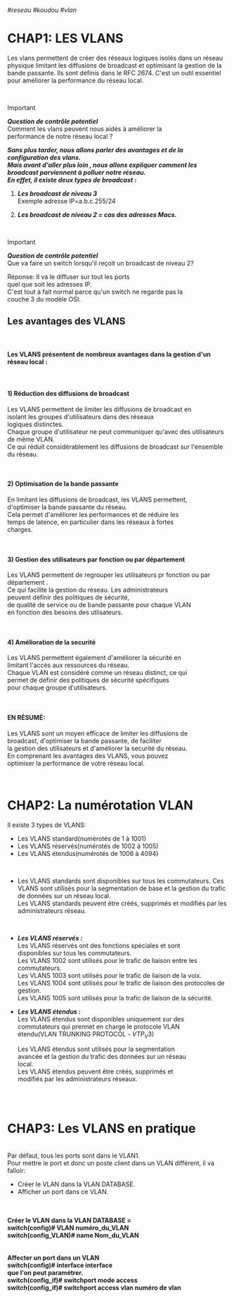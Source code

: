 ###### #reseau #koudou #vlan 

#                     CHAP1:   LES VLANS

Les vlans permettent de créer des réseaux logiques isolés dans un réseau physique limitant les diffusions de broadcast et optimisant la gestion de la bande passante.
Ils sont définis dans le RFC 2674. C'est un outil essentiel pour améliorer la performance du réseau local.

<br>

>[!IMPORTANT]
>***Question de contrôle potentiel***  
>Comment les vlans peuvent nous aidés à améliorer la  
>performance de notre réseau local ?

***Sans plus tarder, nous allons parler des avantages et de la  
configuration des vlans.  
Mais avant d'aller plus loin , nous allons expliquer comment les  
broadcast parviennent à polluer notre réseau.  
En effet, il existe deux types de broadcast :*** 

1) ***Les broadcast de niveau 3***  
   Exemple adresse IP=a.b.c.255/24  
  
2) ***Les broadcast de niveau 2 = cas des adresses Macs.***
<br>

>[!IMPORTANT]
>***Question de contrôle potentiel***  
>Que va faire un switch lorsqu'il reçoit un broadcast de niveau
>2?  
>  
> 
>Réponse: Il va le diffuser sur tout les ports  
>quel que soit les adresses IP.  
>C'est tout à fait normal parce qu'un switch ne regarde pas la  
>couche 3 du modèle OSI.


## Les avantages des VLANS 

<br>

#### Les VLANS présentent de nombreux avantages dans la gestion d'un réseau local :

<br>

#### 1) Réduction des diffusions de broadcast
Les VLANS permettent de limiter les diffusions de broadcast en  
isolant les groupes d'utilisateurs dans des réseaux  
logiques distinctes.  
Chaque groupe d'utilisateur ne peut communiquer qu'avec des utilisateurs de même VLAN.  
Ce qui réduit considérablement les diffusions de broadcast sur l'ensemble du réseau. 

<br>

#### 2) Optimisation de la bande passante 
En limitant les diffusions de broadcast, les VLANS permettent,  
d'optimiser la bande passante du réseau.  
Cela permet d'améliorer les performances et de réduire les  
temps de latence, en particulier dans les réseaux à fortes  
charges.

<br>

#### 3) Gestion des utilisateurs par fonction ou par département
Les VLANS permettent de regrouper les utilisateurs pr fonction ou par département .  
Ce qui facilite la gestion du réseau. Les administrateurs  
peuvent définir des politiques de sécurité,  
de qualité de service ou de bande passante pour chaque VLAN  
en fonction des besoins des utlisateurs.

<br>

#### 4) Amélioration de la securité 
Les VLANS permettent également d'améliorer la sécurité en  
limitant l'accès aux ressources du réseau.  
Chaque VLAN est considéré comme un réseau distinct, ce qui  
permet de définir des politiques de sécurité spécifiques   
pour chaque groupe d'utilisateurs.

<br>

#### EN RÉSUMÉ:

Les VLANS sont un moyen efficace de limiter les diffusions de  
broadcast, d'optimiser la bande passante, de faciliter  
la gestion des utilisateurs et d'améliorer la securité du réseau.  
En comprenant les avantages des VLANS, vous pouvez  
optimiser la performance de votre réseau local.

<br>

# CHAP2: La numérotation VLAN

Il existe 3 types de VLANS:
- Les VLANS standard(numérotés de 1 à 1001)
- Les VLANS réservés(numérotés de 1002 à 1005)
- Les VLANS étendus(numérotés de 1006 à 4094)
<br>

- Les VLANS standards sont disponibles sur tous les commutateurs. Ces VLANS  sont utilisés pour la segmentation de base et la gestion du trafic de données sur un réseau local.  
  Les VLANS standards peuvent être créés, supprimés et modifiés par les administrateurs réseau.
<br>

- ***Les VLANS réservés :***  
  Les VLANS réservés ont des fonctions spéciales et sont  
  disponibles sur tous les commutateurs.  
  Les VLANS 1002 sont utilisés pour le trafic de liaison entre les commutateurs.  
  Les VLANS 1003 sont utilisés pour le trafic de liaison de la voix.  
  Les VLANS 1004 sont utilisés pour le trafic de liaison des protocoles de gestion.  
  Les VLANS 1005 sont utilisés pour la trafic de liaison de la sécurité.
  <br>
    
- ***Les VLANS étendus :***  
  Les VLANS étendus sont disponibles uniquement sur des  
  commutateurs qui prennet en charge le protocole VLAN  
  étendu(VLAN TRUNKING PROTOCOL - $VTP_V3$)
    
  Les VLANS étendus sont utilisés pour la segmentation  
  avancée et la gestion du trafic des données sur un réseau  
  local.  
  Les VLANS étendus peuvent être créés, supprimés et  
  modifiés par les administrateurs réseaux.

<br>
<br>

# CHAP3: Les VLANS en pratique

<br>
Par défaut, tous les ports sont dans le VLAN1.
<br>
Pour mettre le port et donc un poste client dans un VLAN
différent, il va falloir:

- Créer le VLAN dans la VLAN DATABASE.
- Afficher un port dans ce VLAN.

<br>
<br>
<strong>Créer le VLAN dans la VLAN DATABASE = <br>
switch(config)# VLAN numéro_du_VLAN <br>
switch(config_VLAN)# name Nom_du_VLAN <br>
<br><br>
Affecter un port dans un VLAN  <br>
switch(config)# interface interface <br>
que l'on peut paramétrer. <br>
switch(config_if)# switchport mode access <br>
switch(config_if)# switchport access vlan numéro de vlan
</strong>




